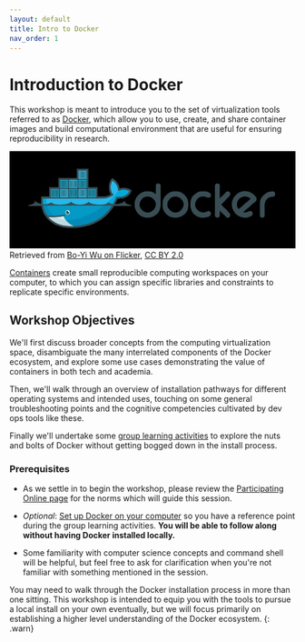 ```yaml
---
layout: default
title: Intro to Docker
nav_order: 1
---
```


# Introduction to Docker

This workshop is meant to introduce you to the set of virtualization tools referred to as [Docker](https://www.docker.com/), which allow you to use, create, and share container images and build computational environment that are useful for ensuring reproducibility in research.

![Docker dark background icon](content\figures\docker_boyi_wu.jpg)
Retrieved from [Bo-Yi Wu on Flicker](https://www.flickr.com/photos/appleboy/25660808075), [CC BY 2.0](https://creativecommons.org/licenses/by/2.0/)

[Containers](https://www.cio.com/article/2924995/what-are-containers-and-why-do-you-need-them.html) create small reproducible computing workspaces on your computer, to which you can assign specific libraries and constraints to replicate specific environments.

## Workshop Objectives

We'll first discuss broader concepts from the computing virtualization space, disambiguate the many interrelated components of the Docker ecosystem, and explore some use cases demonstrating the value of containers in both tech and academia. 

Then,  we'll walk through an overview of installation pathways for different operating systems and intended uses, touching on some general troubleshooting points and the cognitive competencies cultivated by dev ops tools like these. 

Finally we'll undertake some [group learning activities](/content/activity.md) to explore the nuts and bolts of Docker without getting bogged down in the install process.

### Prerequisites

- As we settle in to begin the workshop, please review the [Participating Online page](/content/participating-online.md) for the norms which will guide this session.

- *Optional*: [Set up Docker on your computer](/content/install.md) so you have a reference point during the group learning activities. **You will be able to follow along without having Docker installed locally.**
- Some familiarity with computer science concepts and command shell will be helpful, but feel free to ask for clarification when you're not familiar with something mentioned in the session.

You may need to walk through the Docker installation process in more than one sitting. This workshop is intended to equip you with the tools to pursue a local install on your own eventually, but we will focus primarily on establishing a higher level understanding of the Docker ecosystem.
{: .warn}